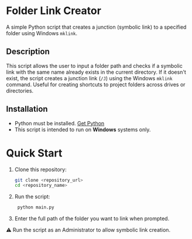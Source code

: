 # Folder Link Creator

A simple Python script that creates a junction (symbolic link) to a specified folder using Windows `mklink`.

## Description

This script allows the user to input a folder path and checks if a symbolic link with the same name already exists in the current directory. If it doesn't exist, the script creates a junction link (`/J`) using the Windows `mklink` command. Useful for creating shortcuts to project folders across drives or directories.

## Installation

- Python must be installed. [Get Python](https://www.python.org/downloads/)
- This script is intended to run on **Windows** systems only.

# Quick Start

1. Clone this repository:

   ```bash
   git clone <repository_url>
   cd <repository_name>
   ```

2. Run the script:

   ```bash
    python main.py
   ```

3. Enter the full path of the folder you want to link when prompted.

⚠️ Run the script as an Administrator to allow symbolic link creation.
